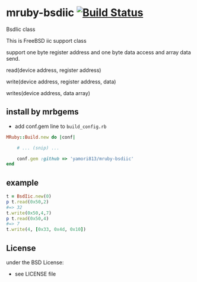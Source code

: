 # mruby-bsdiic   [![Build Status](https://travis-ci.org/yamori813/mruby-bsdiic.svg?branch=master)](https://travis-ci.org/yamori813/mruby-bsdiic)
BsdIic class

This is FreeBSD iic support class

support one byte register address and one byte data access and array data
send.

read(device address, register address)

write(device address, register address, data)

writes(device address, data array)
## install by mrbgems
- add conf.gem line to `build_config.rb`

```ruby
MRuby::Build.new do |conf|

    # ... (snip) ...

    conf.gem :github => 'yamori813/mruby-bsdiic'
end
```
## example
```ruby
t = BsdIic.new(0)
p t.read(0x50,2)
#=> 32
t.write(0x50,4,7)
p t.read(0x50,4)
#=> 7
t.write(4, [0x33, 0x4d, 0x10])
```

## License
under the BSD License:
- see LICENSE file

